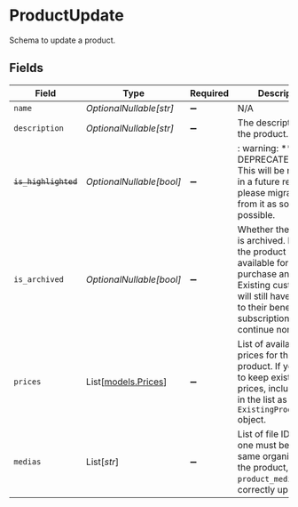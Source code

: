 # ProductUpdate

Schema to update a product.


## Fields

| Field                                                                                                                                                                                                   | Type                                                                                                                                                                                                    | Required                                                                                                                                                                                                | Description                                                                                                                                                                                             |
| ------------------------------------------------------------------------------------------------------------------------------------------------------------------------------------------------------- | ------------------------------------------------------------------------------------------------------------------------------------------------------------------------------------------------------- | ------------------------------------------------------------------------------------------------------------------------------------------------------------------------------------------------------- | ------------------------------------------------------------------------------------------------------------------------------------------------------------------------------------------------------- |
| `name`                                                                                                                                                                                                  | *OptionalNullable[str]*                                                                                                                                                                                 | :heavy_minus_sign:                                                                                                                                                                                      | N/A                                                                                                                                                                                                     |
| `description`                                                                                                                                                                                           | *OptionalNullable[str]*                                                                                                                                                                                 | :heavy_minus_sign:                                                                                                                                                                                      | The description of the product.                                                                                                                                                                         |
| ~~`is_highlighted`~~                                                                                                                                                                                    | *OptionalNullable[bool]*                                                                                                                                                                                | :heavy_minus_sign:                                                                                                                                                                                      | : warning: ** DEPRECATED **: This will be removed in a future release, please migrate away from it as soon as possible.                                                                                 |
| `is_archived`                                                                                                                                                                                           | *OptionalNullable[bool]*                                                                                                                                                                                | :heavy_minus_sign:                                                                                                                                                                                      | Whether the product is archived. If `true`, the product won't be available for purchase anymore. Existing customers will still have access to their benefits, and subscriptions will continue normally. |
| `prices`                                                                                                                                                                                                | List[[models.Prices](../models/prices.md)]                                                                                                                                                              | :heavy_minus_sign:                                                                                                                                                                                      | List of available prices for this product. If you want to keep existing prices, include them in the list as an `ExistingProductPrice` object.                                                           |
| `medias`                                                                                                                                                                                                | List[*str*]                                                                                                                                                                                             | :heavy_minus_sign:                                                                                                                                                                                      | List of file IDs. Each one must be on the same organization as the product, of type `product_media` and correctly uploaded.                                                                             |